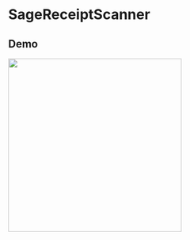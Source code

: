 # SageReceiptScanner

## Demo

<p align="left">
    <img width="350px" src="SageReceiptScanner.gif">
</p>
